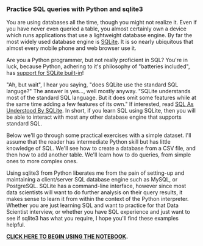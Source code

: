 ### Practice SQL queries with Python and sqlite3

You are using databases all the time, though you might not realize it. Even if you have never even queried a table, you almost certainly own a device which runs applications that use a lightweight database engine. By far the most widely used database engine is [SQLite](https://sqlite.org/index.html). It is so nearly ubiquitous that almost every mobile phone and web browser use it.

Are you a Python programmer, but not really proficient in SQL? You're in luck, because Python, adhering to it's philosophy of "batteries included", has [support for SQLite built-in](https://docs.python.org/3/library/sqlite3.html)!

"Ah, but wait", I hear you saying, "does SQLite use the standard SQL languge?" The answer is yes..., well mostly anyway. "SQLite understands most of the standard SQL language. But it does omit some features while at the same time adding a few features of its own." If interested, read [SQL As Understood By SQLite](https://sqlite.org/lang.html). In short, if you learn SQL using SQLite, then you will be able to interact with most any other database engine that supports standard SQL.

Below we'll go through some practical exercises with a simple dataset. I'll assume that the reader has intermediate Python skill but has little knowledge of SQL. We'll see how to create a database from a CSV file, and then how to add another table. We'll learn how to do queries, from simple ones to more complex ones.

Using sqlite3 from Python liberates me from the pain of setting-up and maintaining a client/server SQL database engine such as MySQL, or PostgreSQL. SQLite has a command-line interface, however since most data scientists will want to do further analysis on their query results, it makes sense to learn it from within the context of the Python interpreter. Whether you are just learning SQL and want to practice for that Data Scientist interview, or whether you have SQL experience and just want to see if sqlite3 has what you require, I hope you'll find these examples helpful.

__[CLICK HERE TO BEGIN USING THE NOTEBOOK](./StarForceAnalysis.ipynb).__
